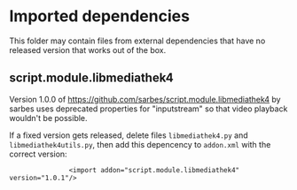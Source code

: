 # Imported dependencies

This folder may contain files from external dependencies that have no released version that works out of the box.

## script.module.libmediathek4

Version 1.0.0 of https://github.com/sarbes/script.module.libmediathek4 by sarbes uses deprecated properties for "inputstream"
so that video playback wouldn't be possible.

If a fixed version gets released, delete files `libmediathek4.py` and `libmediathek4utils.py`, then add this depencency to `addon.xml` with the correct version:

```
               <import addon="script.module.libmediathek4" version="1.0.1"/>
```
